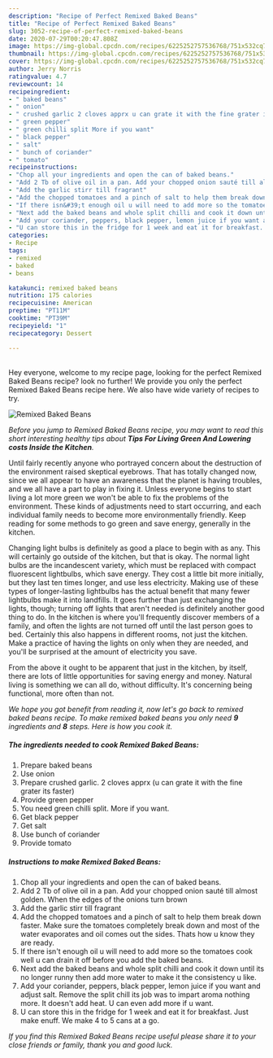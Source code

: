 ```yaml
---
description: "Recipe of Perfect Remixed Baked Beans"
title: "Recipe of Perfect Remixed Baked Beans"
slug: 3052-recipe-of-perfect-remixed-baked-beans
date: 2020-07-29T00:20:47.808Z
image: https://img-global.cpcdn.com/recipes/6225252757536768/751x532cq70/remixed-baked-beans-recipe-main-photo.jpg
thumbnail: https://img-global.cpcdn.com/recipes/6225252757536768/751x532cq70/remixed-baked-beans-recipe-main-photo.jpg
cover: https://img-global.cpcdn.com/recipes/6225252757536768/751x532cq70/remixed-baked-beans-recipe-main-photo.jpg
author: Jerry Norris
ratingvalue: 4.7
reviewcount: 14
recipeingredient:
- " baked beans"
- " onion"
- " crushed garlic 2 cloves apprx u can grate it with the fine grater its faster"
- " green pepper"
- " green chilli split More if you want"
- " black pepper"
- " salt"
- " bunch of coriander"
- " tomato"
recipeinstructions:
- "Chop all your ingredients and open the can of baked beans."
- "Add 2 Tb of olive oil in a pan. Add your chopped onion sauté till almost golden. When the edges of the onions turn brown"
- "Add the garlic stirr till fragrant"
- "Add the chopped tomatoes and a pinch of salt to help them break down faster. Make sure the tomatoes completely break down and most of the water evaporates and oil comes out the sides. Thats how u know they are ready."
- "If there isn&#39;t enough oil u will need to add more so the tomatoes cook well u can drain it off before you add the baked beans."
- "Next add the baked beans and whole split chilli and cook it down until its no longer runny then add more water to make it the consistency u like."
- "Add your coriander, peppers, black pepper, lemon juice if you want and adjust salt. Remove the split chill its job was to impart aroma nothing more. It doesn&#39;t add heat. U can even add more if u want."
- "U can store this in the fridge for 1 week and eat it for breakfast. Just make enuff. We make 4 to 5 cans at a go."
categories:
- Recipe
tags:
- remixed
- baked
- beans

katakunci: remixed baked beans 
nutrition: 175 calories
recipecuisine: American
preptime: "PT11M"
cooktime: "PT39M"
recipeyield: "1"
recipecategory: Dessert

---
```

<br>
Hey everyone, welcome to my recipe page, looking for the perfect Remixed Baked Beans recipe? look no further! We provide you only the perfect Remixed Baked Beans recipe here. We also have wide variety of recipes to try.
<br>


![Remixed Baked Beans](https://img-global.cpcdn.com/recipes/6225252757536768/751x532cq70/remixed-baked-beans-recipe-main-photo.jpg)

<i>Before you jump to Remixed Baked Beans recipe, you may want to read this short interesting healthy tips about 
<strong>Tips For Living Green And Lowering costs Inside the Kitchen</strong>.</i>
</br>

Until fairly recently anyone who portrayed concern about the destruction of the environment raised skeptical eyebrows. That has totally changed now, since we all appear to have an awareness that the planet is having troubles, and we all have a part to play in fixing it. Unless everyone begins to start living a lot more green we won't be able to fix the problems of the environment. These kinds of adjustments need to start occurring, and each individual family needs to become more environmentally friendly. Keep reading for some methods to go green and save energy, generally in the kitchen.

Changing light bulbs is definitely as good a place to begin with as any. This will certainly go outside of the kitchen, but that is okay. The normal light bulbs are the incandescent variety, which must be replaced with compact fluorescent lightbulbs, which save energy. They cost a little bit more initially, but they last ten times longer, and use less electricity. Making use of these types of longer-lasting lightbulbs has the actual benefit that many fewer lightbulbs make it into landfills. It goes further than just exchanging the lights, though; turning off lights that aren't needed is definitely another good thing to do. In the kitchen is where you'll frequently discover members of a family, and often the lights are not turned off until the last person goes to bed. Certainly this also happens in different rooms, not just the kitchen. Make a practice of having the lights on only when they are needed, and you'll be surprised at the amount of electricity you save.

From the above it ought to be apparent that just in the kitchen, by itself, there are lots of little opportunities for saving energy and money. Natural living is something we can all do, without difficulty. It's concerning being functional, more often than not.


<i>We hope you got benefit from reading it, now let's go back to remixed baked beans recipe. To make remixed baked beans you only need <strong>9</strong> ingredients and <strong>8</strong> steps. Here is how you cook it.
</i>

##### The ingredients needed to cook Remixed Baked Beans:

1. Prepare  baked beans
1. Use  onion
1. Prepare  crushed garlic. 2 cloves apprx (u can grate it with the fine grater its faster)
1. Provide  green pepper
1. You need  green chilli split. More if you want.
1. Get  black pepper
1. Get  salt
1. Use  bunch of coriander
1. Provide  tomato


##### Instructions to make Remixed Baked Beans:

1. Chop all your ingredients and open the can of baked beans.
1. Add 2 Tb of olive oil in a pan. Add your chopped onion sauté till almost golden. When the edges of the onions turn brown
1. Add the garlic stirr till fragrant
1. Add the chopped tomatoes and a pinch of salt to help them break down faster. Make sure the tomatoes completely break down and most of the water evaporates and oil comes out the sides. Thats how u know they are ready.
1. If there isn&#39;t enough oil u will need to add more so the tomatoes cook well u can drain it off before you add the baked beans.
1. Next add the baked beans and whole split chilli and cook it down until its no longer runny then add more water to make it the consistency u like.
1. Add your coriander, peppers, black pepper, lemon juice if you want and adjust salt. Remove the split chill its job was to impart aroma nothing more. It doesn&#39;t add heat. U can even add more if u want.
1. U can store this in the fridge for 1 week and eat it for breakfast. Just make enuff. We make 4 to 5 cans at a go.


<i>If you find this Remixed Baked Beans recipe useful please share it to your close friends or family, thank you and good luck.</i>
